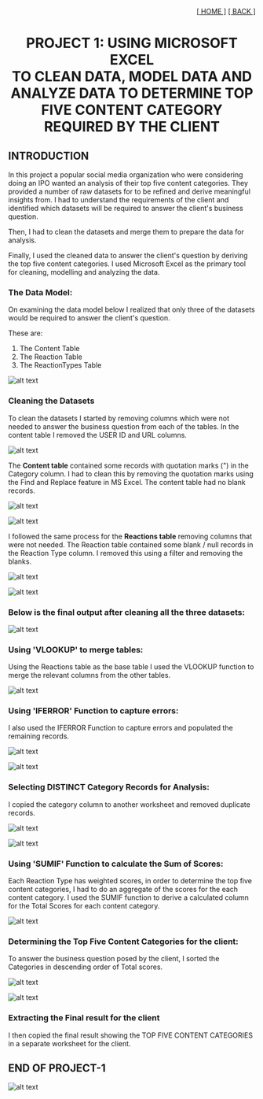 <p align='right'>
<a href='https://github.com/omabogun'> [ HOME ]</a>
<a href='https://github.com/omabogun'> [ BACK ]</a>
</p>

# <p align='center'> PROJECT 1: USING MICROSOFT EXCEL <br> TO CLEAN DATA, MODEL DATA AND ANALYZE DATA TO DETERMINE TOP FIVE CONTENT CATEGORY REQUIRED BY THE CLIENT

## INTRODUCTION

In this project a popular social media organization who were considering doing an IPO wanted an analysis of their top five content categories.  They provided a number of raw datasets for to be refined and derive meaningful insights from.  I had to understand the requirements of the client and identified which datasets will be required to answer the client's business question.

Then, I had to clean the datasets and merge them to prepare the data for analysis.  

Finally, I used the cleaned data to answer the client's question by deriving the top five content categories.  I used Microsoft Excel as the primary tool for cleaning, modelling and analyzing the data.



### The Data Model:

On examining the data model below I realized that only three of the datasets would be required to answer the client's question.

These are:
<ol>
  <li>The Content Table</li>
  <li>The Reaction Table</li>
  <li>The ReactionTypes Table</li>
</ol>

![alt text](https://github.com/omabogun/Data-Analysis_Project-1/blob/main/images/data_model.png "Data Model")

### Cleaning the Datasets

To clean the datasets I started by removing columns which were not needed to answer the business question from each of the tables.  In the content table I removed the USER ID and URL columns.

![alt text](https://github.com/omabogun/Data-Analysis_Project-1/blob/main/images/project1_msexcel1.png "The Content Table")

The <b>Content table</b> contained some records with quotation marks (") in the Category column. I had to clean this by removing the quotation marks using the Find and Replace feature in MS Excel.  The content table had no blank records.

![alt text](https://github.com/omabogun/Data-Analysis_Project-1/blob/main/images/project1_msexcel2.png "The Content Table")

![alt text](https://github.com/omabogun/Data-Analysis_Project-1/blob/main/images/project1_msexcel3.png "The Content Table")

I followed the same process for the <b>Reactions table</b> removing columns that were not needed.  The Reaction table contained some blank / null records in the Reaction Type column.  I removed this using a filter and removing the blanks.  

![alt text](https://github.com/omabogun/Data-Analysis_Project-1/blob/main/images/project1_msexcel5.png "The Content Table")

![alt text](https://github.com/omabogun/Data-Analysis_Project-1/blob/main/images/project1_msexcel6.png "The Content Table")


### Below is the final output after cleaning all the three datasets:

![alt text](https://github.com/omabogun/Data-Analysis_Project-1/blob/main/images/project1_msexcel7b.png "The Content Table")

### Using 'VLOOKUP' to merge tables:

Using the Reactions table as the base table I used the VLOOKUP function to merge the relevant columns from the other tables.

![alt text](https://github.com/omabogun/Data-Analysis_Project-1/blob/main/images/project1_msexcel8.png "The Content Table")

### Using 'IFERROR' Function to capture errors:

I also used the IFERROR Function to capture errors and populated the remaining records.

![alt text](https://github.com/omabogun/Data-Analysis_Project-1/blob/main/images/project1_msexcel9.png "The Content Table")

![alt text](https://github.com/omabogun/Data-Analysis_Project-1/blob/main/images/project1_msexcel10.png "The Content Table")

### Selecting DISTINCT Category Records for Analysis:

I copied the category column to another worksheet and removed duplicate records.

![alt text](https://github.com/omabogun/Data-Analysis_Project-1/blob/main/images/project1_msexcel11.png "The Content Table")

![alt text](https://github.com/omabogun/Data-Analysis_Project-1/blob/main/images/project1_msexcel12.png "The Content Table")

### Using 'SUMIF' Function to calculate the Sum of Scores:

Each Reaction Type has weighted scores, in order to determine the top five content categories, I had to do an aggregate of the scores for the each content category.  I used the SUMIF function to derive a calculated column for the Total Scores for each content category.

![alt text](https://github.com/omabogun/Data-Analysis_Project-1/blob/main/images/project1_msexcel13.png "The Content Table")

### Determining the Top Five Content Categories for the client:

To answer the business question posed by the client, I sorted the Categories in descending order of Total scores.

![alt text](https://github.com/omabogun/Data-Analysis_Project-1/blob/main/images/project1_msexcel14.png "The Content Table")

![alt text](https://github.com/omabogun/Data-Analysis_Project-1/blob/main/images/project1_msexcel15.png "The Content Table")

### Extracting the Final result for the client

I then copied the final result showing the TOP FIVE CONTENT CATEGORIES in a separate worksheet for the client.

## END OF PROJECT-1

![alt text](https://github.com/omabogun/Data-Analysis_Project-1/blob/main/images/project1_msexcel16.png "The Content Table")

